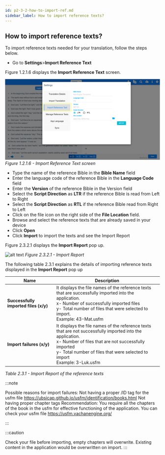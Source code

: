```yaml
---
id: p2-3-2-how-to-import-ref.md
sidebar_label: How to import reference texts?
---
```


## How to import reference texts?

To import reference texts needed for your translation, follow the steps below.

-   Go to **Settings**>**Import Reference Text**

Figure 1.2.1.6 displays the **Import Reference Text** screen.

![alt text](../../../../static/AutographaLiveImages/Getting_Started/import-reference-text-fig-1.2.1.6.jpg 'Import Reference Text screen')
_Figure 1.2.1.6 - Import Reference Text screen_

-   Type the name of the reference Bible in the **Bible Name** field
-   Enter the language code of the reference Bible in the **Language Code** field
-   Enter the **Version** of the reference Bible in the Version field
-   Select the **Script Direction** as **LTR** if the reference Bible is read from Left to Right
-   Select the **Script Direction** as **RTL** if the reference Bible read from Right to Left
-   Click on the file icon on the right side of the **File Location** field.
-   Browse and select the reference texts that are already saved in your device
-   Click **Open**
-   Click **Import** to import the texts and see the Import Report

Figure 2.3.2.1 displays the **Import Report** pop up.

![alt text](../../../../static/AutographaLiveImages/Settings/import-report-fig-2.3.2.1.jpg 'Import Report')
_Figure 2.3.2.1 - Import Report_

The following table 2.3.1 explains the details of importing reference texts displayed in the **Import Report** pop up

| Name                                  | Description                                                                                                                                                                                                                                                  |
| ------------------------------------- | ------------------------------------------------------------------------------------------------------------------------------------------------------------------------------------------------------------------------------------------------------------ |
| **Successfully imported files (x/y)** | It displays the file names of the reference texts that are successfully imported into the application. <br/> x- Number of successfully imported files <br/> y- Total number of files that were selected to import. <br/> Example: 43-Mat.usfm                |
| **Import failures (x/y)**             | It displays the file names of the reference texts that are not successfully imported into the application. <br/> x- Number of files that are not successfully imported <br/> y- Total number of files that were selected to import <br/> Example: 3-Luk.usfm |

_Table 2.3.1 - Import Report of the reference texts_

:::note

Possible reasons for import failures:
Not having a proper /ID tag for the usfm file https://ubsicap.github.io/usfm/identification/books.html
Not having proper chapter tags
Recommendation: You require all the chapters of the book in the usfm for effective functioning of the application.
You can check your usfm file https://usfm.vachanengine.org/

:::

:::caution

Check your file before importing, empty chapters will overwrite. Existing content in the application would be overwritten on import.
:::
